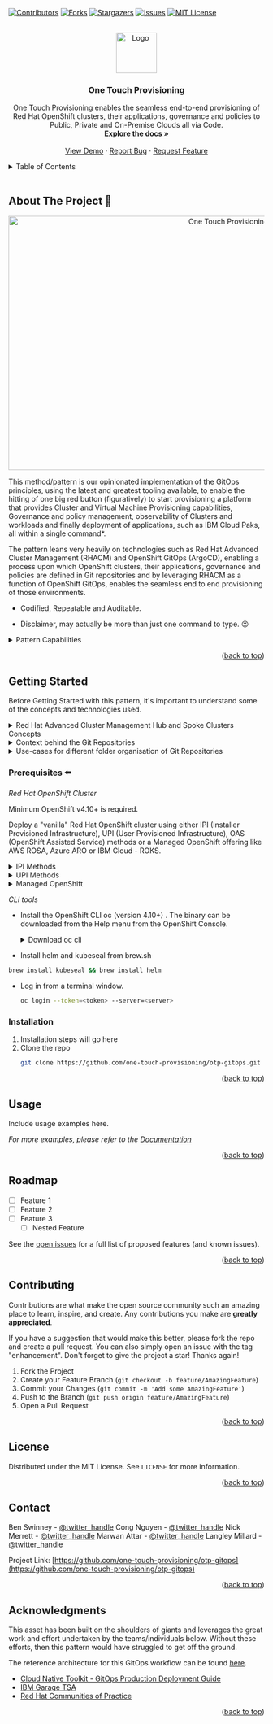 <a name="readme-top"></a>

<!-- PROJECT SHIELDS -->
[![Contributors][contributors-shield]][contributors-url]
[![Forks][forks-shield]][forks-url]
[![Stargazers][stars-shield]][stars-url]
[![Issues][issues-shield]][issues-url]
[![MIT License][license-shield]][license-url]

<!-- PROJECT LOGO -->
<br />
<div align="center">
  <a href="https://github.com/one-touch-provisioning/otp-gitops">
    <img src="images/logo.png" alt="Logo" width="80" height="80">
  </a>

<h3 align="center">One Touch Provisioning</h3>

  <p align="center">
    One Touch Provisioning enables the seamless end-to-end provisioning of Red Hat OpenShift clusters, their applications, governance and policies to Public, Private and On-Premise Clouds all via Code.
    <br />
    <a href="https://github.com/one-touch-provisioning/otp-gitops"><strong>Explore the docs »</strong></a>
    <br />
    <br />
    <a href="https://github.com/one-touch-provisioning/otp-gitops">View Demo</a>
    ·
    <a href="https://github.com/one-touch-provisioning/otp-gitops/issues">Report Bug</a>
    ·
    <a href="https://github.com/one-touch-provisioning/otp-gitops/issues">Request Feature</a>
  </p>
</div>



<!-- TABLE OF CONTENTS -->
<details>
  <summary>Table of Contents</summary>
  <ol>
    <li>
      <a href="#about-the-project">About The Project</a>
      <ul>
        <li><a href="#pattern-capabilities">Pattern Capabilities</a></li>
      </ul>
    </li>
    <li>
      <a href="#getting-started">Getting Started</a>
      <ul>
        <li><a href="#red-hat-advanced-cluster-management-hub-and-spoke-clusters-concepts">Red Hat Advanced Cluster Management Hub and Spoke Clusters Concepts</a></li>
        <li><a href="#context-behind-the-git-repositories">Context behind the Git Repositories</a></li>
        <li><a href="#use-cases-for-different-folder-organisation-of-git-repositories">Use-cases for different folder organisation of Git Repositories</a></li>
        <li><a href="#prerequisites">Prerequisites</a></li>
        <li><a href="#installation">Installation</a></li>
      </ul>
    </li>
    <li><a href="#usage">Usage</a></li>
    <li><a href="#roadmap">Roadmap</a></li>
    <li><a href="#contributing">Contributing</a></li>
    <li><a href="#license">License</a></li>
    <li><a href="#contact">Contact</a></li>
    <li><a href="#acknowledgments">Acknowledgments</a></li>
  </ol>
</details>
<br />

<!-- ABOUT THE PROJECT -->
## About The Project 🚀

<div align="center">
  <img src="doc/images/ztp.png" alt="One Touch Provisioning" width="850" height="500">
</div>

This method/pattern is our opinionated implementation of the GitOps principles, using the latest and greatest tooling available, to enable the hitting of one big red button (figuratively) to start provisioning a platform that provides Cluster and Virtual Machine Provisioning capabilities, Governance and policy management, observability of Clusters and workloads and finally deployment of applications, such as IBM Cloud Paks, all within a single command*.

The pattern leans very heavily on technologies such as Red Hat Advanced Cluster Management (RHACM) and OpenShift GitOps (ArgoCD), enabling a process upon which OpenShift clusters, their applications, governance and policies are defined in Git repositories and by leveraging RHACM as a function of OpenShift GitOps, enables the seamless end to end provisioning of those environments.

- Codified, Repeatable and Auditable.

* Disclaimer, may actually be more than just one command to type. 😉

<details>
  <summary>Pattern Capabilities</summary>

   - The pattern will deploy an opionated [Red Hat Advanced Cluster Management](https://www.redhat.com/en/technologies/management/advanced-cluster-management) configuration which we will term as our **Hub** Cluster running OpenShift GitOps (ArgoCD), OpenShift Pipelines (Tekton), OpenShift Data Foundation (Rook.io), Ansible Automation Platform (Additional Subscription required), Red Hat Advanced Cluster Management (Open Cluster Management), Red Hat Advanced Cluster Security (Stackrox), Quay Registry, Quay Container Security, OpenShift Virtualisation (KubeVirt), IBM Infrastructure Automation from the IBM Cloud Pak for AIOps 3.2, Instana, Turbonomics, External Secrets and RHACM Observability.

   - Deployment and management of Managed OpenShift Clusters via OpenShift GitOps (everything is Infrastructure as Code) onto Amazon Web Services, Microsoft Azure, IBM Cloud, Google Cloud Platform, VMWare vSphere and Bare-metal environments, including Single Node OpenShift onto On Premise hosts. Allowing Managed OpenShift Clusters to be treated as "Cattle" not "Pets".

   - Deployed Managed OpenShift Clusters on AWS, Azure and GCP can be Hibernated when not in-use to reduce the amount of resources consumed on your provider, potentially lowering costs.

   - Configured to Auto-Discover OpenShift Clusters from provided Red Hat OpenShift Cluster Manager credentials, and provide the opportunity to import the OpenShift clusters as Managed Clusters and automatically configure them into the OpenShift GitOps Cluster.

   - Centralised OpenShift GitOps for deployment of Applications across any Managed OpenShift Cluster. View all deployed Applications across the entire fleet of OpenShift Clusters, regardless of Clusters location (i.e. AWS, GCP, on-premise etc).

   - Automatically apply policies and governance to ALL Clusters within Red Hat Advanced Cluster Management, regardless of Clusters location.

   - Hub Cluster can self-host Instana Virtual Machine using OpenShift Virtualisation and managed via OpenShift GitOps, or automatically deployed to an IaaS environment using IBM Infrastructure Automation.

   - Can be configured to automatically connect to IaaS environments, enable deployment of Virtual Machines via IBM Infrastructure Automation and OpenShift Pipelines.

   - Can be configured to automatically deploy applications to Managed Clusters via OpenShift GitOps. An example provided will deploy IBM Cloud Pak for Integration (utilising full GitOps Principles) to Managed Clusters.

   - Zero Touch Provisioning of Managed OpenShift Clusters to Bare-metal nodes to support Near and Far Edge deployments
</details>

<p align="right">(<a href="#readme-top">back to top</a>)</p>


<!-- GETTING STARTED -->
## Getting Started

Before Getting Started with this pattern, it's important to understand some of the concepts and technologies used.

<details>
  <summary>Red Hat Advanced Cluster Management Hub and Spoke Clusters Concepts</summary>
  
  We leverage two Open Source technologies to underpin the functionality within this pattern. One is ArgoCD (aka OpenShift Gitops) and the other is Open Cluster Management (aka Red Hat Advanced Cluster Management or RHACM).

  To fully appreciate the terminology used within RHACM and more so within the pattern, we will spend a few moments helping provide some context.

  RHACM is built around a Hub and Spoke architecture. With the Hub Cluster, running RHACM, providing cluster and application lifecycle along with other aspects such as Governance and Observability of any Spoke Clusters under it's management.

  The diagram below shows a typical Hub and Spoke deployment over various clouds.

  <div align="center">
    <img src="doc/images/hubandspoke.png" alt="Hub and Spoke" width="600" height="600">
  </div>
</details>

<details>
  <summary>Context behind the Git Repositories</summary>

  We leverage several repositories to make up the pattern. These may seem as overwhelming to begin with, but there is some method and thoughts behind them. We approached this pattern with scale in mind and running a single mono repository with all the manifests quickly showed that it does not lend itself to scale that well.

  We really want a method that allows a decentralised approach to scale. One where teams are working together across the entire pattern, with some guard-rails, to enable rapid deployment of OpenShift Clusters, Applications and Policies at scale.

  Taking the Kubernetes Ownership Model, we looked at which personas would typically contribute and have ownership over a repository and separated a single mono repository into several to reflect that. An example would be a Platform team that primarily contributes and has ownership over a repository that defines the [infrastructure-related](https://github.com/one-touch-provisioning/otp-gitops-infra) components of a Kubernetes Cluster, e.g. namespaces, machinesets, ingress-controllers, storage etc, they may also be best placed to contribute and own a repository that defines how OpenShift [Clusters](https://github.com/one-touch-provisioning/otp-gitops-clusters) are created on different Cloud Providers. Similar examples can be given for a set of Services which support Application developers, where we would separate these into their own repositories, again owned and primarily contributed by a Services team. A Risk/Security team owning and primarily contributing to a [Policies](https://github.com/one-touch-provisioning/otp-gitops-policies) repository is another example.

  We then look to enable all these repositories as centralised repositories, either at an organisational, business or product level, where each OpenShift Cluster, including the Hub Cluster, is deployed with OpenShift GitOps (aka ArgoCD) and bootstrapped via a single repository, within which hold ArgoCD Applications that point back to these centralised repositories.

  The advantages of this approach is a reduction of duplicated code and ensures that deployed OpenShift Clusters all meet or share the same configuration, where applicable. For example node sizes, autoscaling, networking etc or RBAC policies that are important for overall governance and security. As a result, the desired configurations are fully replicated across the Clusters, regardless of where they land, Public, Private, On-Prem etc.

  Manually identifying drift and maintaining conformance across different clusters within different Clouds as they scale is, of course, not a viable alternative, so this approach lends itself very well.

  By utilising a shared and decentralised approach, this has the added advantage of lowering the barrier to entry (e.g., a Developer needs to understand how we are deploying a cluster, they can read the Git Repository without needing to delay the Platform team), lowering the cost for change and Opening up Opportunities to Innovate.

  For our pattern, we've termed the above 1 + 5 + n Git Repositories.

  * 1 Repository being the Red Hat Advanced Cluster Management Hub Cluster

  * 5 Repositories (Infrastructure, Services, Applications, Clusters, Policies) being common / shared

  * n Repository being the repository that you will use to bootstrap your deployed managed OpenShift Cluster

  <div align="center">
    <img src="doc/images/15n-repos.gif" alt="1+5+n Repositories">
  </div>
 
  By using a common set of repositories we can quickly scale out Cluster Deployments and reducing the risk of misconfiguration and drift.
</details>

<details>
  <summary>Use-cases for different folder organisation of Git Repositories</summary>
  
  As we mature this method/pattern, we have seen different use-cases where the need for a different Git Repository folder organisation has been required.

  Our view by leveraging the 1 + 5 + n Git Repositories it allows more flexability to what is deployed into cluster and works better at scale. The Line of Business, Product team, end-users etc can have full control via their own ArgoCD instance which is configured against a Git repository they control. This works for privacy and security as they control who can and cannot see the objects within their repository. We'll term this a `self-managed Cluster`. This may suit a team which has experience in OpenShift, clearly understand their requirements, and are comfortable managing the environment themselves.

  However there are occassions where there maybe a requirement for a Cluster to be provisioned and the end-users wish for a more `managed cluster`. They understand their applications, and prefer to just focus on those aspects. They are happy to commit to a Git Repository that they do not own and prefer that management of the Cluster is owned by another team. In this scenario, it would make sense to manage the cluster and its applications via the Hub Repository alone. Think of this as a `shared-multi-tenancy` operational model. Everyone with access to the Git repository can see all objects within. To demo this model, we've left example folder structures for the `managed` use-case. This can be found in `0-bootstrap/spokeclusters/`.

  It should be noted that these are just a few methods to manage your environments, and we encourage you to choose a method that works for you.
</details>

### Prerequisites ⬅️

*Red Hat OpenShift Cluster*

Minimum OpenShift v4.10+ is required.

Deploy a "vanilla" Red Hat OpenShift cluster using either IPI (Installer Provisioned Infrastructure), UPI (User Provisioned Infrastructure), OAS (OpenShift Assisted Service) methods or a Managed OpenShift offering like AWS ROSA, Azure ARO or IBM Cloud - ROKS.

<details>
  <summary>IPI Methods</summary>
  
  * [AWS](https://docs.openshift.com/container-platform/4.8/installing/installing_aws/installing-aws-default.html)
  * [Azure](https://docs.openshift.com/container-platform/4.8/installing/installing_azure/installing-azure-default.html)
  * [VMWare](https://docs.openshift.com/container-platform/4.8/installing/installing_vsphere/installing-vsphere-installer-provisioned.html)
</details>
<details>
  <summary>UPI Methods</summary>

  - [Azure](https://github.com/ibm-cloud-architecture/terraform-openshift4-azure)
  - [AWS](https://github.com/ibm-cloud-architecture/terraform-openshift4-aws)
  - [VMWare](https://github.com/ibm-cloud-architecture/terraform-openshift4-vmware)
  - [IBM Cloud VMWare Cloud Director](https://github.com/ibm-cloud-architecture/terraform-openshift4-vcd)
  - [GCP](https://github.com/ibm-cloud-architecture/terraform-openshift4-gcp)
  - [IBM Power Systems - PowerVC](https://github.com/ocp-power-automation/ocp4-upi-powervm)
  - [IBM Power Systems - HMC](https://github.com/ocp-power-automation/ocp4-upi-powervm-hmc)
  - [IBM Cloud PowerVS](https://github.com/ocp-power-automation/ocp4-upi-powervs)
</details>
<details>
  <summary>Managed OpenShift</summary>

  - [IBM Cloud - ROKS](https://cloud.ibm.com/kubernetes/catalog/create?platformType=openshift)
  - [AWS - ROSA](https://aws.amazon.com/rosa/)

</details>

*CLI tools*

  - Install the OpenShift CLI oc (version 4.10+) .  The binary can be downloaded from the Help menu from the OpenShift Console.

    <details>
    <summary>Download oc cli</summary>

    ![oc cli](doc/images/oc-cli.png)
    </details>

  - Install helm and kubeseal from brew.sh

   ```bash
   brew install kubeseal && brew install helm
   ```

  - Log in from a terminal window.

    ```bash
    oc login --token=<token> --server=<server>
    ```

### Installation

1. Installation steps will go here
2. Clone the repo
   ```sh
   git clone https://github.com/one-touch-provisioning/otp-gitops.git
   ```

<p align="right">(<a href="#readme-top">back to top</a>)</p>



<!-- USAGE EXAMPLES -->
## Usage

Include usage examples here.

_For more examples, please refer to the [Documentation](https://github.com/one-touch-provisioning/otp-gitops/docs)_

<p align="right">(<a href="#readme-top">back to top</a>)</p>



<!-- ROADMAP -->
## Roadmap

- [ ] Feature 1
- [ ] Feature 2
- [ ] Feature 3
    - [ ] Nested Feature

See the [open issues](https://github.com/one-touch-provisioning/otp-gitops/issues) for a full list of proposed features (and known issues).

<p align="right">(<a href="#readme-top">back to top</a>)</p>



<!-- CONTRIBUTING -->
## Contributing

Contributions are what make the open source community such an amazing place to learn, inspire, and create. Any contributions you make are **greatly appreciated**.

If you have a suggestion that would make this better, please fork the repo and create a pull request. You can also simply open an issue with the tag "enhancement".
Don't forget to give the project a star! Thanks again!

1. Fork the Project
2. Create your Feature Branch (`git checkout -b feature/AmazingFeature`)
3. Commit your Changes (`git commit -m 'Add some AmazingFeature'`)
4. Push to the Branch (`git push origin feature/AmazingFeature`)
5. Open a Pull Request

<p align="right">(<a href="#readme-top">back to top</a>)</p>



<!-- LICENSE -->
## License

Distributed under the MIT License. See `LICENSE` for more information.

<p align="right">(<a href="#readme-top">back to top</a>)</p>



<!-- CONTACT -->
## Contact

Ben Swinney - [@twitter_handle](https://twitter.com/twitter_handle)
Cong Nguyen - [@twitter_handle](https://twitter.com/twitter_handle)
Nick Merrett - [@twitter_handle](https://twitter.com/twitter_handle)
Marwan Attar - [@twitter_handle](https://twitter.com/twitter_handle)
Langley Millard - [@twitter_handle](https://twitter.com/twitter_handle) 

Project Link: [https://github.com/one-touch-provisioning/otp-gitops](https://github.com/one-touch-provisioning/otp-gitops)

<p align="right">(<a href="#readme-top">back to top</a>)</p>



<!-- ACKNOWLEDGMENTS -->
## Acknowledgments

This asset has been built on the shoulders of giants and leverages the great work and effort undertaken by the teams/individuals below. Without these efforts, then this pattern would have struggled to get off the ground.

The reference architecture for this GitOps workflow can be found [here](https://cloudnativetoolkit.dev/adopting/use-cases/gitops/gitops-ibm-cloud-paks/).

* [Cloud Native Toolkit - GitOps Production Deployment Guide](https://github.com/cloud-native-toolkit/multi-tenancy-gitops)
* [IBM Garage TSA](https://github.com/ibm-garage-tsa/cp4mcm-installer)
* [Red Hat Communities of Practice](https://github.com/redhat-cop)

<p align="right">(<a href="#readme-top">back to top</a>)</p>



<!-- MARKDOWN LINKS & IMAGES -->
[contributors-shield]: https://img.shields.io/github/contributors/github_username/repo_name.svg?style=for-the-badge
[contributors-url]: https://github.com/one-touch-provisioning/otp-gitops/graphs/contributors
[forks-shield]: https://img.shields.io/github/forks/github_username/repo_name.svg?style=for-the-badge
[forks-url]: https://github.com/one-touch-provisioning/otp-gitops/network/members
[stars-shield]: https://img.shields.io/github/stars/github_username/repo_name.svg?style=for-the-badge
[stars-url]: https://github.com/one-touch-provisioning/otp-gitops/stargazers
[issues-shield]: https://img.shields.io/github/issues/github_username/repo_name.svg?style=for-the-badge
[issues-url]: https://github.com/one-touch-provisioning/otp-gitops/issues
[license-shield]: https://img.shields.io/github/license/github_username/repo_name.svg?style=for-the-badge
[license-url]: https://github.com/one-touch-provisioning/otp-gitops/blob/master/LICENSE
[product-screenshot]: doc/images/ztp.png